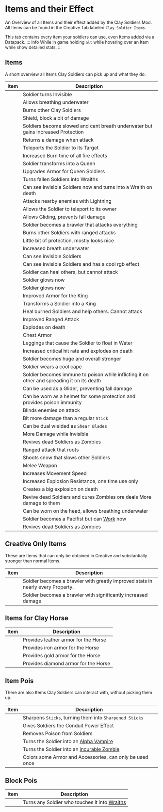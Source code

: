 # Items and their Effect

An Overview of all Items and their effect added by the Clay Soldiers Mod.
All Items can be found in the Creative Tab labeled `Clay Soldier Items`.

This tab contains every item your soldiers can use, even Items added via a Datapack.
::: info
While in game holding `alt` while hovering over an Item while show detailed stats.
:::

## Items

A short overview all Items Clay Soldiers can pick up and what they do:

| Item                                                                                                                                                                                                                                                                                                                                                                                                                                                                                          | Description                                                                                 | 
|-----------------------------------------------------------------------------------------------------------------------------------------------------------------------------------------------------------------------------------------------------------------------------------------------------------------------------------------------------------------------------------------------------------------------------------------------------------------------------------------------|---------------------------------------------------------------------------------------------|
| <Item name="amethyst_shard"/>                                                                                                                                                                                                                                                                                                                                                                                                                                                                 | Soldier turns Invisible                                                                     |
| <Item name="bamboo"/>                                                                                                                                                                                                                                                                                                                                                                                                                                                                         | Allows breathing underwater                                                                 |
| <Item name="blaze_rod"/>                                                                                                                                                                                                                                                                                                                                                                                                                                                                      | Burns other Clay Soldiers                                                                   |
| <Item name="bowl"/>                                                                                                                                                                                                                                                                                                                                                                                                                                                                           | Shield, block a bit of damage                                                               |
| <Item name="brick"/>                                                                                                                                                                                                                                                                                                                                                                                                                                                                          | Soldiers become slowed and cant breath underwater but gains increased Protection            |
| <Item name="cactus"/>                                                                                                                                                                                                                                                                                                                                                                                                                                                                         | Returns a damage when attack                                                                |
| <Item name="chorus_fruit"/>                                                                                                                                                                                                                                                                                                                                                                                                                                                                   | Teleports the Soldier to its Target                                                         |
| <ItemSlider :items='["coal", "charcoal"]'/>                                                                                                                                                                                                                                                                                                                                                                                                                                                   | Increased Burn time of all fire effects                                                     |
| <Item name="diamond"/>                                                                                                                                                                                                                                                                                                                                                                                                                                                                        | Soldier transforms into a Queen                                                             |
| <Item name="diamond_block"/>                                                                                                                                                                                                                                                                                                                                                                                                                                                                  | Upgrades Armor for Queen Soldiers                                                           |
| <Item name="dragon_breath"/>                                                                                                                                                                                                                                                                                                                                                                                                                                                                  | Turns fallen Soldiers into Wraiths                                                          |
| <Item name="echo_shard"/>                                                                                                                                                                                                                                                                                                                                                                                                                                                                     | Can see invisible Soldiers now and turns into a Wraith on death                             |
| <Item name="emerald"/>                                                                                                                                                                                                                                                                                                                                                                                                                                                                        | Attacks nearby enemies with Lightning                                                       |
| <Item name="ender_pearl"/>                                                                                                                                                                                                                                                                                                                                                                                                                                                                    | Allows the Soldier to teleport to its owner                                                 |
| <Item name="feather"/>                                                                                                                                                                                                                                                                                                                                                                                                                                                                        | Allows Gliding, prevents fall damage                                                        |
| <Item name="fermented_spider_eye"/>                                                                                                                                                                                                                                                                                                                                                                                                                                                           | Soldier becomes a brawler that attacks everything                                           |
| <Item name="fire_charge"/>                                                                                                                                                                                                                                                                                                                                                                                                                                                                    | Burns other Soldiers with ranged attacks                                                    |
| <Item name="glass"/>                                                                                                                                                                                                                                                                                                                                                                                                                                                                          | Little bit of protection, mostly looks nice                                                 |
| <Item name="glass_bottle"/>                                                                                                                                                                                                                                                                                                                                                                                                                                                                   | Increased breath underwater                                                                 |
| <Item name="glass_pane"/>                                                                                                                                                                                                                                                                                                                                                                                                                                                                     | Can see invisible Soldiers                                                                  |
| <ItemSlider :items="['black_stained_glass_pane', 'blue_stained_glass_pane', 'brown_stained_glass_pane', 'cyan_stained_glass_pane', 'gray_stained_glass_pane', 'green_stained_glass_pane','light_blue_stained_glass_pane', 'light_gray_stained_glass_pane', 'lime_stained_glass_pane', 'magenta_stained_glass_pane', 'orange_stained_glass_pane','pink_stained_glass_pane', 'purple_stained_glass_pane', 'red_stained_glass_pane', 'white_stained_glass_pane', 'yellow_stained_glass_pane']"/> | Can see invisible Soldiers and has a cool rgb effect                                        |
| <Item name="glistering_melon_slice"/>                                                                                                                                                                                                                                                                                                                                                                                                                                                         | Soldier can heal others, but cannot attack                                                  |
| <Item name="glow_ink_sac"/>                                                                                                                                                                                                                                                                                                                                                                                                                                                                   | Soldier glows now                                                                           |
| <Item name="glowstone_dust"/>                                                                                                                                                                                                                                                                                                                                                                                                                                                                 | Soldier glows now                                                                           |
| <Item name="gold_block"/>                                                                                                                                                                                                                                                                                                                                                                                                                                                                     | Improved Armor for the King                                                                 |
| <Item name="gold_ingot"/>                                                                                                                                                                                                                                                                                                                                                                                                                                                                     | Transforms a Soldier into a King                                                            |
| <Item name="golden_apple"/>                                                                                                                                                                                                                                                                                                                                                                                                                                                                   | Heal burned Soldiers and help others. Cannot attack                                         |
| <Item name="gravel"/>                                                                                                                                                                                                                                                                                                                                                                                                                                                                         | Improved Ranged Attack                                                                      |
| <Item name="gunpowder"/>                                                                                                                                                                                                                                                                                                                                                                                                                                                                      | Explodes on death                                                                           |
| <Item name="leather"/>                                                                                                                                                                                                                                                                                                                                                                                                                                                                        | Chest Armor                                                                                 |
| <Item name="lily_pad"/>                                                                                                                                                                                                                                                                                                                                                                                                                                                                       | Leggings that cause the Soldier to float in Water                                           |
| <Item name="magma_cream"/>                                                                                                                                                                                                                                                                                                                                                                                                                                                                    | Increased critical hit rate and explodes on death                                           |
| <Item name="nether_star"/>                                                                                                                                                                                                                                                                                                                                                                                                                                                                    | Soldier becomes huge and overall stronger                                                   |
| <Item name="paper"/>                                                                                                                                                                                                                                                                                                                                                                                                                                                                          | Soldier wears a cool cape                                                                   |
| <Item name="poisonous_potato"/>                                                                                                                                                                                                                                                                                                                                                                                                                                                               | Soldier becomes immune to poison while inflicting it on other and spreading it on its death |
| <Item name="rabbit_hide"/>                                                                                                                                                                                                                                                                                                                                                                                                                                                                    | Can be used as a Glider, preventing fall damage                                             |
| <Item name="red_mushroom"/>                                                                                                                                                                                                                                                                                                                                                                                                                                                                   | Can be worn as a helmet for some protection and provides poison immunity                    |
| <Item name="redstone"/>                                                                                                                                                                                                                                                                                                                                                                                                                                                                       | Blinds enemies on attack                                                                    |
| <Item name="sharpened_stick"/>                                                                                                                                                                                                                                                                                                                                                                                                                                                                | Bit more damage than a regular `Stick`                                                      |
| <Item name="shears"/>                                                                                                                                                                                                                                                                                                                                                                                                                                                                         | Can be dual wielded as `Shear Blades`                                                       |
| <Item name="shear_blade"/>                                                                                                                                                                                                                                                                                                                                                                                                                                                                    | More Damage while Invisible                                                                 |
| <Item name="skeleton_skull"/>                                                                                                                                                                                                                                                                                                                                                                                                                                                                 | Revives dead Soldiers as Zombies                                                            |
| <Item name="slime_ball"/>                                                                                                                                                                                                                                                                                                                                                                                                                                                                     | Ranged attack that roots                                                                    |
| <Item name="snowball"/>                                                                                                                                                                                                                                                                                                                                                                                                                                                                       | Shoots snow that slows other Soldiers                                                       |
| <Item name="stick"/>                                                                                                                                                                                                                                                                                                                                                                                                                                                                          | Melee Weapon                                                                                |
| <Item name="sugar"/>                                                                                                                                                                                                                                                                                                                                                                                                                                                                          | Increases Movement Speed                                                                    |
| <Item name="string"/>                                                                                                                                                                                                                                                                                                                                                                                                                                                                         | Increased Explosion Resistance, one time use only                                           |
| <Item name="tnt"/>                                                                                                                                                                                                                                                                                                                                                                                                                                                                            | Creates a big explosion on death                                                            |
| <Item name="totem_of_undying"/>                                                                                                                                                                                                                                                                                                                                                                                                                                                               | Revive dead Soldiers and cures Zombies ore deals More damage to them                        |
| <Item name="turtle_scute"/>                                                                                                                                                                                                                                                                                                                                                                                                                                                                   | Can be worn on the head, allows breathing underwater                                        |
| <Item name="wheat"/>                                                                                                                                                                                                                                                                                                                                                                                                                                                                          | Soldier becomes a Pacifist but can [Work](work.md) now                                      |
| <Item name="wither_skeleton_skull"/>                                                                                                                                                                                                                                                                                                                                                                                                                                                          | Revives dead Soldiers as Zombies                                                            |

## Creative Only Items
These are Items that can only be obtained in Creative and substantially stronger than normal Items.

| Item                         | Description                                                                     |
|------------------------------|---------------------------------------------------------------------------------|
| <Item name="command_block"/> | Soldier becomes a brawler with greatly improved stats in nearly every Property. |
| <Item name="debug_stick"/>   | Soldier becomes a brawler with significantly increased damage                   |


## Items for Clay Horse

| Item                      | Description                                                | 
|---------------------------|------------------------------------------------------------|
| <Item name="leather"/>    | Provides leather armor for the Horse                       |
| <Item name="iron_ingot"/> | Provides iron armor for the Horse                          |
| <Item name="gold_ingot"/> | Provides gold armor for the Horse                          |
| <Item name="diamond"/>    | Provides diamond armor for the Horse                       |

## Item Pois

There are also Items Clay Soldiers can interact with, without picking them up.

| Item                                                                                                                                                                                                                                          | Description                                                                   | 
|-----------------------------------------------------------------------------------------------------------------------------------------------------------------------------------------------------------------------------------------------|-------------------------------------------------------------------------------|
| <Item name="flint"/>                                                                                                                                                                                                                          | Sharpens `Sticks`, turning them into `Sharpened Sticks`                       |
| <Item name="heart_of_the_sea"/>                                                                                                                                                                                                               | Gives Soldiers the Conduit Power Effect                                       |
| <Item name="honey_bottle"/>                                                                                                                                                                                                                   | Removes Poison from Soldiers                                                  |
| <Item name="nether_wart"/>                                                                                                                                                                                                                    | Turns the Soldier into an [Alpha Vampire](./clay-soldiers#zombie-soldier)     |
| <Item name="rotten_flesh"/>                                                                                                                                                                                                                   | Turns the Soldier into an [incurable Zombie](./clay-soldiers#vampire-soldier) |
| <ItemSlider :items="['black_dye', 'blue_dye', 'brown_dye', 'cyan_dye', 'gray_dye', 'green_dye','light_blue_dye', 'light_gray_dye', 'lime_dye', 'magenta_dye', 'orange_dye','pink_dye', 'purple_dye', 'red_dye', 'white_dye', 'yellow_dye']"/> | Colors some Armor and Accessories, can only be used once                      |

## Block Pois

| Item                   | Description                                                                     | 
|------------------------|---------------------------------------------------------------------------------|
| <Item name="end_rod"/> | Turns any Soldier who touches it into [Wraiths](./clay-soldiers#wraith-soldier) |
